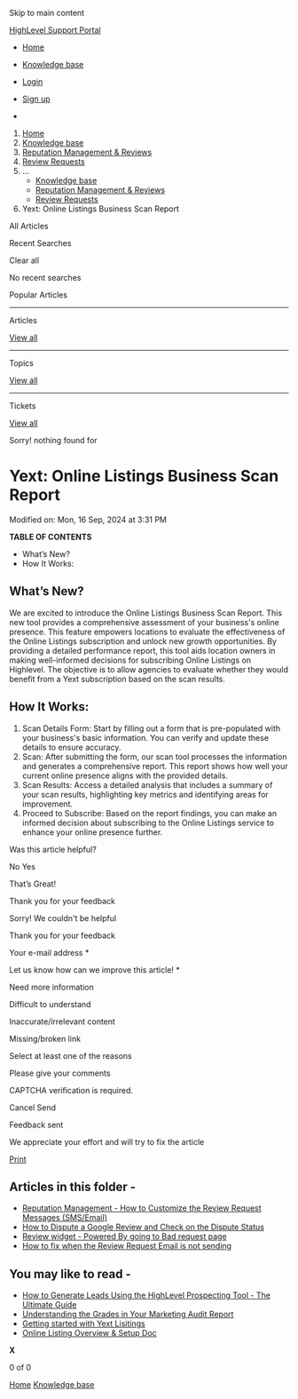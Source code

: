 Skip to main content

[ HighLevel Support Portal ](https://help.gohighlevel.com)

  * [ Home ](/support/home)
  * [ Knowledge base ](/support/solutions)

  * [Login](/support/login)
  * [Sign up](/support/signup)
  * 

  1. [Home](/support/home)
  2. [Knowledge base](/support/solutions)
  3. [Reputation Management & Reviews](/support/solutions/48000449583)
  4. [Review Requests](/support/solutions/folders/48000666025)
  5. ... 
     * [Knowledge base](/support/solutions)
     * [Reputation Management & Reviews](/support/solutions/48000449583)
     * [Review Requests](/support/solutions/folders/48000666025)
  6. Yext: Online Listings Business Scan Report

All  Articles 

Recent Searches

Clear all

No recent searches

Popular Articles

* * *

Articles

[View all](/support/search/solutions)

* * *

Topics

[View all](/support/search/topics)

* * *

Tickets

[View all](/support/search/tickets)

Sorry! nothing found for   

# Yext: Online Listings Business Scan Report

Modified on: Mon, 16 Sep, 2024 at 3:31 PM

**TABLE OF CONTENTS**

  * What’s New?
  * How It Works:

## **What’s New?**

We are excited to introduce the Online Listings Business Scan Report. This new tool provides a comprehensive assessment of your business's online presence. This feature empowers locations to evaluate the effectiveness of the Online Listings subscription and unlock new growth opportunities. By providing a detailed performance report, this tool aids location owners in making well-informed decisions for subscribing Online Listings on Highlevel. The objective is to allow agencies to evaluate whether they would benefit from a Yext subscription based on the scan results. 

## **How It Works:**

  1. Scan Details Form: Start by filling out a form that is pre-populated with your business's basic information. You can verify and update these details to ensure accuracy.
  2. Scan: After submitting the form, our scan tool processes the information and generates a comprehensive report. This report shows how well your current online presence aligns with the provided details.
  3. Scan Results: Access a detailed analysis that includes a summary of your scan results, highlighting key metrics and identifying areas for improvement.
  4. Proceed to Subscribe: Based on the report findings, you can make an informed decision about subscribing to the Online Listings service to enhance your online presence further.

Was this article helpful?

No  Yes 

That’s Great!

Thank you for your feedback

Sorry! We couldn't be helpful

Thank you for your feedback

Your e-mail address *

Let us know how can we improve this article! *

Need more information 

Difficult to understand 

Inaccurate/irrelevant content 

Missing/broken link 

Select at least one of the reasons 

Please give your comments 

CAPTCHA verification is required. 

Cancel  Send 

Feedback sent

We appreciate your effort and will try to fix the article

[Print](javascript:print\(\))

## Articles in this folder -

  * [Reputation Management - How to Customize the Review Request Messages (SMS/Email)](/support/solutions/articles/48000980328-reputation-management-how-to-customize-the-review-request-messages-sms-email-)
  * [How to Dispute a Google Review and Check on the Dispute Status](/support/solutions/articles/48001180761-how-to-dispute-a-google-review-and-check-on-the-dispute-status)
  * [Review widget - Powered By going to Bad request page](/support/solutions/articles/48001181136-review-widget-powered-by-going-to-bad-request-page)
  * [How to fix when the Review Request Email is not sending](/support/solutions/articles/48001204155-how-to-fix-when-the-review-request-email-is-not-sending)

## You may like to read -

  * [How to Generate Leads Using the HighLevel Prospecting Tool - The Ultimate Guide](/support/solutions/articles/48001231875-how-to-generate-leads-using-the-highlevel-prospecting-tool-the-ultimate-guide)
  * [Understanding the Grades in Your Marketing Audit Report](/support/solutions/articles/155000003125-understanding-the-grades-in-your-marketing-audit-report)
  * [Getting started with Yext Lisitings](/support/solutions/articles/48001216623-getting-started-with-yext-lisitings)
  * [Online Listing Overview & Setup Doc](/support/solutions/articles/48001196389-online-listing-overview-setup-doc)

**X**

0 of 0 []()

[Home](/support/home) [Knowledge base](/support/solutions)
